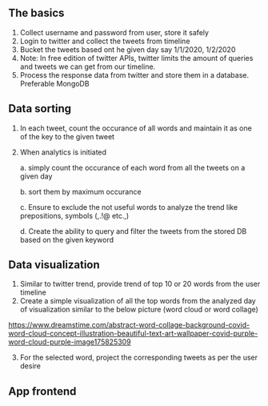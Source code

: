 ## The basics
1. Collect username and password from user, store it safely
2. Login to twitter and collect the tweets from timeline
3. Bucket the tweets based ont he given day say 1/1/2020, 1/2/2020
4. Note: In free edition of twitter APIs, twitter limits the amount of queries and tweets we can get from our timeline. 
5. Process the response data from twitter and store them in a database. Preferable MongoDB
## Data sorting
1. In each tweet, count the occurance of all words and maintain it as one of the key to the given tweet
2. When analytics is initiated

    a. simply count the occurance of each word from all the tweets on a given day

    b. sort them by maximum occurance

    c. Ensure to exclude the not useful words to analyze the trend like prepositions, symbols (,.!@ etc.,)

    d. Create the ability to query and filter the tweets from the stored DB based on the given keyword
## Data visualization
1. Similar to twitter trend, provide trend of top 10 or 20 words from the user timeline
2. Create a simple visualization of all the top words from the analyzed day of visualization similar to the below picture (word cloud or word collage)

https://www.dreamstime.com/abstract-word-collage-background-covid-word-cloud-concept-illustration-beautiful-text-art-wallpaper-covid-purple-word-cloud-purple-image175825309

3. For the selected word, project the corresponding tweets as per the user desire

## App frontend
<TBD>
